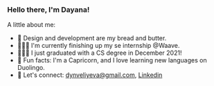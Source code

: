 
<!--
**dveliyeva/dveliyeva** is a ✨ _special_ ✨ repository because its `README.md` (this file) appears on your GitHub profile.

Here are some ideas to get you started:

- 🔭 I’m currently working on ...
- 🌱 I’m currently learning ...
- 👯 I’m looking to collaborate on ...
- 🤔 I’m looking for help with ...
- 💬 Ask me about ...
- 📫 How to reach me: ...
- 😄 Pronouns: ...
- ⚡ Fun fact: ...
-->


### Hello there, I'm Dayana!

A little about me:
- 🧈 Design and development are my bread and butter.
- 👩🏻‍💻  I'm currently finishing up my se internship @Waave.
- 👩🏻‍🎓  I just graduated with a CS degree in December 2021!
- 🧋 Fun facts: I'm a Capricorn, and I love learning new languages on Duolingo.
- 🌱 Let's connect: dynveliyeva@gmail.com, [Linkedin](https://www.linkedin.com/in/dveliyeva/)
